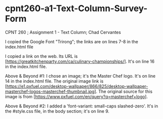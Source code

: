 # cpnt260-a1-Text-Column-Survey-Form
CPNT 260 ; Assignment 1 - Text Column;  Chad Cervantes

I copied the Google Font "Trirong"; the links are on lines 7-8 in the index.html file

I copied a link on the web. Its URL is [https://greatkitchenparty.com/ca/culinary-championships/]. It's on line 16 in the index.html file.

Above & Beyond #1: I chose an image; it's the Master Chef logo. It's on line 14 in the index.html file. The original image link is [https://e1.pxfuel.com/desktop-wallpaper/866/825/desktop-wallpaper-masterchef-logos-masterchef-thumbnail.jpg]. The original source for this image is from [https://www.pxfuel.com/en/query?q=masterchef+logo].

Above & Beyond #2: I added a 'font-variant: small-caps slashed-zero'. It's in the #style.css file, in the body section; it's on line 9.